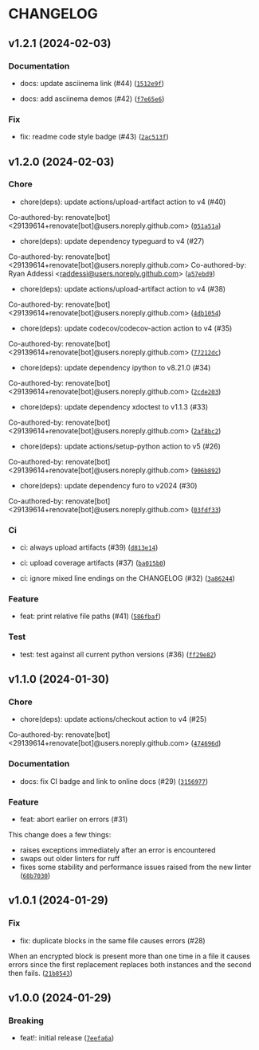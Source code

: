 # CHANGELOG



## v1.2.1 (2024-02-03)

### Documentation

* docs: update asciinema link (#44) ([`1512e9f`](https://github.com/raddessi/salt-gnupg-rotate/commit/1512e9f4abc07b145c94d8a4b0949bde211f5011))

* docs: add asciinema demos (#42) ([`f7e65e6`](https://github.com/raddessi/salt-gnupg-rotate/commit/f7e65e6e62d9d93a8aec19c21646ef9c018a800f))

### Fix

* fix: readme code style badge (#43) ([`2ac513f`](https://github.com/raddessi/salt-gnupg-rotate/commit/2ac513f0bd285d4abc5e366ff1d3b3b5ef47e60a))


## v1.2.0 (2024-02-03)

### Chore

* chore(deps): update actions/upload-artifact action to v4 (#40)

Co-authored-by: renovate[bot] &lt;29139614+renovate[bot]@users.noreply.github.com&gt; ([`051a51a`](https://github.com/raddessi/salt-gnupg-rotate/commit/051a51acb3d45b80091a7c07de9f2c1b010bc392))

* chore(deps): update dependency typeguard to v4 (#27)

Co-authored-by: renovate[bot] &lt;29139614+renovate[bot]@users.noreply.github.com&gt;
Co-authored-by: Ryan Addessi &lt;raddessi@users.noreply.github.com&gt; ([`a57ebd9`](https://github.com/raddessi/salt-gnupg-rotate/commit/a57ebd9b09110789248cd54d06b05162a13b9e84))

* chore(deps): update actions/upload-artifact action to v4 (#38)

Co-authored-by: renovate[bot] &lt;29139614+renovate[bot]@users.noreply.github.com&gt; ([`4db1054`](https://github.com/raddessi/salt-gnupg-rotate/commit/4db105437758cd1e8a3accc97eabd02ae288babf))

* chore(deps): update codecov/codecov-action action to v4 (#35)

Co-authored-by: renovate[bot] &lt;29139614+renovate[bot]@users.noreply.github.com&gt; ([`77212dc`](https://github.com/raddessi/salt-gnupg-rotate/commit/77212dc122fb6926083c050a7e754e5ff2646c28))

* chore(deps): update dependency ipython to v8.21.0 (#34)

Co-authored-by: renovate[bot] &lt;29139614+renovate[bot]@users.noreply.github.com&gt; ([`2cde203`](https://github.com/raddessi/salt-gnupg-rotate/commit/2cde203db72b71418c5d93fbabbb16e635aebae2))

* chore(deps): update dependency xdoctest to v1.1.3 (#33)

Co-authored-by: renovate[bot] &lt;29139614+renovate[bot]@users.noreply.github.com&gt; ([`2af8bc2`](https://github.com/raddessi/salt-gnupg-rotate/commit/2af8bc2f29cb28e1edcc92ec4c54cfc157e658f8))

* chore(deps): update actions/setup-python action to v5 (#26)

Co-authored-by: renovate[bot] &lt;29139614+renovate[bot]@users.noreply.github.com&gt; ([`906b892`](https://github.com/raddessi/salt-gnupg-rotate/commit/906b8927533cc546901205f93ea73e1a2ce37908))

* chore(deps): update dependency furo to v2024 (#30)

Co-authored-by: renovate[bot] &lt;29139614+renovate[bot]@users.noreply.github.com&gt; ([`03fdf33`](https://github.com/raddessi/salt-gnupg-rotate/commit/03fdf339b68d6b31b734c5805cbbd7065c6b7ea6))

### Ci

* ci: always upload artifacts (#39) ([`d813e14`](https://github.com/raddessi/salt-gnupg-rotate/commit/d813e1431c8f127a91b4ed261111c94348fc7b36))

* ci: upload coverage artifacts (#37) ([`ba015b0`](https://github.com/raddessi/salt-gnupg-rotate/commit/ba015b013f80c67b6710575596ebcab1d0321c42))

* ci: ignore mixed line endings on the CHANGELOG (#32) ([`3a86244`](https://github.com/raddessi/salt-gnupg-rotate/commit/3a86244ac7bec7969f044e0b42014ad4687415f5))

### Feature

* feat: print relative file paths (#41) ([`586fbaf`](https://github.com/raddessi/salt-gnupg-rotate/commit/586fbafcf0bae2dbb3378f061c85c5f81d86a081))

### Test

* test: test against all current python versions (#36) ([`ff29e82`](https://github.com/raddessi/salt-gnupg-rotate/commit/ff29e82c597638fee0eaa529dbedffc86657d551))


## v1.1.0 (2024-01-30)

### Chore

* chore(deps): update actions/checkout action to v4 (#25)

Co-authored-by: renovate[bot] &lt;29139614+renovate[bot]@users.noreply.github.com&gt; ([`474696d`](https://github.com/raddessi/salt-gnupg-rotate/commit/474696d13df1fb20b1ca621909a61a011a39bd28))

### Documentation

* docs: fix CI badge and link to online docs (#29) ([`3156977`](https://github.com/raddessi/salt-gnupg-rotate/commit/315697762d2178cbe523bdbfa41ad992b97de3cd))

### Feature

* feat: abort earlier on errors (#31)

This change does a few things:
  - raises exceptions immediately after an error is encountered
  - swaps out older linters for ruff
  - fixes some stability and performance issues raised from the new linter ([`68b7030`](https://github.com/raddessi/salt-gnupg-rotate/commit/68b703083257b9566744a800667d08645f7c7415))


## v1.0.1 (2024-01-29)

### Fix

* fix: duplicate blocks in the same file causes errors (#28)

When an encrypted block is present more than one time in a file it causes errors since the first replacement replaces both instances and the second then fails. ([`21b8543`](https://github.com/raddessi/salt-gnupg-rotate/commit/21b85430313d4e9923773d03a5f9dab0c033281a))


## v1.0.0 (2024-01-29)

### Breaking

* feat!: initial release ([`7eefa6a`](https://github.com/raddessi/salt-gnupg-rotate/commit/7eefa6a9c262bcd5e36f68af2a7bafb752cbce4e))
